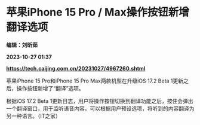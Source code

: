 # 苹果iPhone 15 Pro / Max操作按钮新增翻译选项
**编辑：刘昕茹**

**2023-10-27 01:37**

**https://tech.caijing.com.cn/20231027/4967260.shtml**

苹果iPhone 15 Pro和iPhone 15 Pro Max两款机型在升级iOS 17.2 Beta 1更新之后，操作按钮新增了“翻译”选项。

根据iOS 17.2 Beta 1更新日志，用户将操作按钮切换到翻译功能之后，按住会弹出一个翻译窗口，用于监听语音内容，可以根据用户预设选项，将听到的内容翻译为另一种语言。（IT之家）